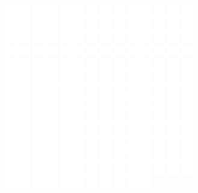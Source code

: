 <img src="/icons-white/0.svg" width="32" height="32"/>
<img src="/icons-white/1.svg" width="32" height="32"/>
<img src="/icons-white/2.svg" width="32" height="32"/>
<img src="/icons-white/3.svg" width="32" height="32"/>
<img src="/icons-white/4.svg" width="32" height="32"/>
<img src="/icons-white/5.svg" width="32" height="32"/>
<img src="/icons-white/6.svg" width="32" height="32"/>
<img src="/icons-white/7.svg" width="32" height="32"/>
<img src="/icons-white/8.svg" width="32" height="32"/>
<img src="/icons-white/9.svg" width="32" height="32"/>
<img src="/icons-white/acid-arrow.svg" width="32" height="32"/>
<img src="/icons-white/acid.svg" width="32" height="32"/>
<img src="/icons-white/action.svg" width="32" height="32"/>
<img src="/icons-white/action1.svg" width="32" height="32"/>
<img src="/icons-white/alter-self.svg" width="32" height="32"/>
<img src="/icons-white/alter-self2.svg" width="32" height="32"/>
<img src="/icons-white/alubias-magicas.svg" width="32" height="32"/>
<img src="/icons-white/animal-friendship4.svg" width="32" height="32"/>
<img src="/icons-white/animate-dead.svg" width="32" height="32"/>
<img src="/icons-white/animate-objects.svg" width="32" height="32"/>
<img src="/icons-white/animate-objects2.svg" width="32" height="32"/>
<img src="/icons-white/bane.svg" width="32" height="32"/>
<img src="/icons-white/barbarian-abilities.svg" width="32" height="32"/>
<img src="/icons-white/barbarian-rage.svg" width="32" height="32"/>
<img src="/icons-white/barbarian-reckless-attack.svg" width="32" height="32"/>
<img src="/icons-white/barbarian.svg" width="32" height="32"/>
<img src="/icons-white/bard-abilities.svg" width="32" height="32"/>
<img src="/icons-white/bard-inspiration.svg" width="32" height="32"/>
<img src="/icons-white/bard.svg" width="32" height="32"/>
<img src="/icons-white/bless.svg" width="32" height="32"/>
<img src="/icons-white/blinded.svg" width="32" height="32"/>
<img src="/icons-white/bludgeoning.svg" width="32" height="32"/>
<img src="/icons-white/blur.svg" width="32" height="32"/>
<img src="/icons-white/bonus-action.svg" width="32" height="32"/>
<img src="/icons-white/bonus.svg" width="32" height="32"/>
<img src="/icons-white/branding-smite.svg" width="32" height="32"/>
<img src="/icons-white/burning-hands.svg" width="32" height="32"/>
<img src="/icons-white/charmed.svg" width="32" height="32"/>
<img src="/icons-white/charmed2.svg" width="32" height="32"/>
<img src="/icons-white/chill-touch.svg" width="32" height="32"/>
<img src="/icons-white/cleric-abilities.svg" width="32" height="32"/>
<img src="/icons-white/cleric-channel-divinity.svg" width="32" height="32"/>
<img src="/icons-white/cleric.svg" width="32" height="32"/>
<img src="/icons-white/cloudkill.svg" width="32" height="32"/>
<img src="/icons-white/cold.svg" width="32" height="32"/>
<img src="/icons-white/comprehend-languages.svg" width="32" height="32"/>
<img src="/icons-white/cone-of-cold.svg" width="32" height="32"/>
<img src="/icons-white/conjure-elemental.svg" width="32" height="32"/>
<img src="/icons-white/conjure-minor-elemental.svg" width="32" height="32"/>
<img src="/icons-white/control-water.svg" width="32" height="32"/>
<img src="/icons-white/counterspell.svg" width="32" height="32"/>
<img src="/icons-white/cure-wounds.svg" width="32" height="32"/>
<img src="/icons-white/dancing-lights.svg" width="32" height="32"/>
<img src="/icons-white/darkness.svg" width="32" height="32"/>
<img src="/icons-white/deaftened.svg" width="32" height="32"/>
<img src="/icons-white/detect-magic.svg" width="32" height="32"/>
<img src="/icons-white/disguise-self.svg" width="32" height="32"/>
<img src="/icons-white/disintegrate.svg" width="32" height="32"/>
<img src="/icons-white/dispel-evil-and-good.svg" width="32" height="32"/>
<img src="/icons-white/dispel-magic.svg" width="32" height="32"/>
<img src="/icons-white/dominate-monster.svg" width="32" height="32"/>
<img src="/icons-white/dominate-person.svg" width="32" height="32"/>
<img src="/icons-white/druid-abilities.svg" width="32" height="32"/>
<img src="/icons-white/druid-wild-shape.svg" width="32" height="32"/>
<img src="/icons-white/druid.svg" width="32" height="32"/>
<img src="/icons-white/eldritch-blast.svg" width="32" height="32"/>
<img src="/icons-white/enlarge-reduce.svg" width="32" height="32"/>
<img src="/icons-white/entangle.svg" width="32" height="32"/>
<img src="/icons-white/exhaustion.svg" width="32" height="32"/>
<img src="/icons-white/exhaustion1.svg" width="32" height="32"/>
<img src="/icons-white/exhaustion2.svg" width="32" height="32"/>
<img src="/icons-white/exhaustion3.svg" width="32" height="32"/>
<img src="/icons-white/exhaustion4.svg" width="32" height="32"/>
<img src="/icons-white/exhaustion5.svg" width="32" height="32"/>
<img src="/icons-white/exhaustion6.svg" width="32" height="32"/>
<img src="/icons-white/faerie-fire.svg" width="32" height="32"/>
<img src="/icons-white/faerie-fire2.svg" width="32" height="32"/>
<img src="/icons-white/feather-fall.svg" width="32" height="32"/>
<img src="/icons-white/fighter-abilities.svg" width="32" height="32"/>
<img src="/icons-white/fighter-action-surge.svg" width="32" height="32"/>
<img src="/icons-white/fighter-second-wind.svg" width="32" height="32"/>
<img src="/icons-white/fighter.svg" width="32" height="32"/>
<img src="/icons-white/find-familiar.svg" width="32" height="32"/>
<img src="/icons-white/finger-of-death.svg" width="32" height="32"/>
<img src="/icons-white/fire.svg" width="32" height="32"/>
<img src="/icons-white/fireball.svg" width="32" height="32"/>
<img src="/icons-white/floating-disk.svg" width="32" height="32"/>
<img src="/icons-white/fly.svg" width="32" height="32"/>
<img src="/icons-white/fog-cloud.svg" width="32" height="32"/>
<img src="/icons-white/force.svg" width="32" height="32"/>
<img src="/icons-white/frightened.svg" width="32" height="32"/>
<img src="/icons-white/gaseous-form.svg" width="32" height="32"/>
<img src="/icons-white/gaseous-form2.svg" width="32" height="32"/>
<img src="/icons-white/gentle-repose.svg" width="32" height="32"/>
<img src="/icons-white/gentle-repose2.svg" width="32" height="32"/>
<img src="/icons-white/globe-of-invulnerability.svg" width="32" height="32"/>
<img src="/icons-white/grappled.svg" width="32" height="32"/>
<img src="/icons-white/guiding-bolt.svg" width="32" height="32"/>
<img src="/icons-white/healing-word.svg" width="32" height="32"/>
<img src="/icons-white/heat-metal.svg" width="32" height="32"/>
<img src="/icons-white/hellish-rebuke.svg" width="32" height="32"/>
<img src="/icons-white/heroes-feast.svg" width="32" height="32"/>
<img src="/icons-white/heroism.svg" width="32" height="32"/>
<img src="/icons-white/hideous-laughter.svg" width="32" height="32"/>
<img src="/icons-white/identify.svg" width="32" height="32"/>
<img src="/icons-white/illusory-script.svg" width="32" height="32"/>
<img src="/icons-white/incapacitated.svg" width="32" height="32"/>
<img src="/icons-white/inflict-wounds.svg" width="32" height="32"/>
<img src="/icons-white/invisible.svg" width="32" height="32"/>
<img src="/icons-white/libro-juego.svg" width="32" height="32"/>
<img src="/icons-white/light.svg" width="32" height="32"/>
<img src="/icons-white/lightning.svg" width="32" height="32"/>
<img src="/icons-white/longstrider.svg" width="32" height="32"/>
<img src="/icons-white/mage-armor.svg" width="32" height="32"/>
<img src="/icons-white/mage-hand.svg" width="32" height="32"/>
<img src="/icons-white/magic-missile.svg" width="32" height="32"/>
<img src="/icons-white/mass-cure-wounds.svg" width="32" height="32"/>
<img src="/icons-white/mass-healing-word.svg" width="32" height="32"/>
<img src="/icons-white/mending.svg" width="32" height="32"/>
<img src="/icons-white/message.svg" width="32" height="32"/>
<img src="/icons-white/minor-illusion.svg" width="32" height="32"/>
<img src="/icons-white/monk-abilities.svg" width="32" height="32"/>
<img src="/icons-white/monk-flurry-of-blows.svg" width="32" height="32"/>
<img src="/icons-white/monk-patient-defense.svg" width="32" height="32"/>
<img src="/icons-white/monk-step-of-the-wind.svg" width="32" height="32"/>
<img src="/icons-white/monk-step-of-the-wind2.svg" width="32" height="32"/>
<img src="/icons-white/monk-step-of-the-wind3.svg" width="32" height="32"/>
<img src="/icons-white/monk-stunning-strike.svg" width="32" height="32"/>
<img src="/icons-white/monk-stunning-strike2.svg" width="32" height="32"/>
<img src="/icons-white/monk.svg" width="32" height="32"/>
<img src="/icons-white/movement.svg" width="32" height="32"/>
<img src="/icons-white/movement1.svg" width="32" height="32"/>
<img src="/icons-white/necrotic.svg" width="32" height="32"/>
<img src="/icons-white/paladin-abilities.svg" width="32" height="32"/>
<img src="/icons-white/paladin-divine-smite.svg" width="32" height="32"/>
<img src="/icons-white/paladin-lay-on-hands.svg" width="32" height="32"/>
<img src="/icons-white/paladin.svg" width="32" height="32"/>
<img src="/icons-white/pantalla-DM.svg" width="32" height="32"/>
<img src="/icons-white/paralyzed.svg" width="32" height="32"/>
<img src="/icons-white/petrified.svg" width="32" height="32"/>
<img src="/icons-white/piercing.svg" width="32" height="32"/>
<img src="/icons-white/poison.svg" width="32" height="32"/>
<img src="/icons-white/poisoned.svg" width="32" height="32"/>
<img src="/icons-white/polymorph.svg" width="32" height="32"/>
<img src="/icons-white/power-word-kill.svg" width="32" height="32"/>
<img src="/icons-white/power-word-stun.svg" width="32" height="32"/>
<img src="/icons-white/prayer-of-healing.svg" width="32" height="32"/>
<img src="/icons-white/prestidigitation.svg" width="32" height="32"/>
<img src="/icons-white/prone.svg" width="32" height="32"/>
<img src="/icons-white/protection-from-evil-and-good.svg" width="32" height="32"/>
<img src="/icons-white/psychic.svg" width="32" height="32"/>
<img src="/icons-white/radiant.svg" width="32" height="32"/>
<img src="/icons-white/raise-dead.svg" width="32" height="32"/>
<img src="/icons-white/raise-dead2.svg" width="32" height="32"/>
<img src="/icons-white/ranger-abilities.svg" width="32" height="32"/>
<img src="/icons-white/ranger.svg" width="32" height="32"/>
<img src="/icons-white/reaction.svg" width="32" height="32"/>
<img src="/icons-white/reaction1.svg" width="32" height="32"/>
<img src="/icons-white/restrained.svg" width="32" height="32"/>
<img src="/icons-white/resurrection.svg" width="32" height="32"/>
<img src="/icons-white/resurrection2.svg" width="32" height="32"/>
<img src="/icons-white/revivify.svg" width="32" height="32"/>
<img src="/icons-white/revivify2.svg" width="32" height="32"/>
<img src="/icons-white/rogue-abilities.svg" width="32" height="32"/>
<img src="/icons-white/rogue.svg" width="32" height="32"/>
<img src="/icons-white/sacred-flame.svg" width="32" height="32"/>
<img src="/icons-white/sanctuary.svg" width="32" height="32"/>
<img src="/icons-white/scorching-ray.svg" width="32" height="32"/>
<img src="/icons-white/sending.svg" width="32" height="32"/>
<img src="/icons-white/shatter.svg" width="32" height="32"/>
<img src="/icons-white/shield.svg" width="32" height="32"/>
<img src="/icons-white/silent-image.svg" width="32" height="32"/>
<img src="/icons-white/slashing.svg" width="32" height="32"/>
<img src="/icons-white/sleep.svg" width="32" height="32"/>
<img src="/icons-white/sorcerer-abilities.svg" width="32" height="32"/>
<img src="/icons-white/sorcerer.svg" width="32" height="32"/>
<img src="/icons-white/speak-with-animals.svg" width="32" height="32"/>
<img src="/icons-white/stunned.svg" width="32" height="32"/>
<img src="/icons-white/telekinesis.svg" width="32" height="32"/>
<img src="/icons-white/thunder.svg" width="32" height="32"/>
<img src="/icons-white/true-strike.svg" width="32" height="32"/>
<img src="/icons-white/unconscious.svg" width="32" height="32"/>
<img src="/icons-white/vicious-mockery.svg" width="32" height="32"/>
<img src="/icons-white/wall-of-fire.svg" width="32" height="32"/>
<img src="/icons-white/wall-of-force.svg" width="32" height="32"/>
<img src="/icons-white/wall-of-ice.svg" width="32" height="32"/>
<img src="/icons-white/wall-of-stone.svg" width="32" height="32"/>
<img src="/icons-white/wall-of-thorns.svg" width="32" height="32"/>
<img src="/icons-white/warlock-abilities.svg" width="32" height="32"/>
<img src="/icons-white/warlock.svg" width="32" height="32"/>
<img src="/icons-white/wish.svg" width="32" height="32"/>
<img src="/icons-white/wizard-abilities.svg" width="32" height="32"/>
<img src="/icons-white/wizard.svg" width="32" height="32"/>